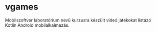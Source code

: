# vgames
Mobilszoftver laboratórium nevű kurzusra készült videó játékokat listázó Kotlin Android mobilalkalmazás.
